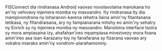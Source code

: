 FISConnect dia rindranasa Android vaovao novolavolaina manokana ho an'ny vehivavy injeniera momba ny masoandro. Ity rindranasa ity dia mampivondrona ny loharanon-karena rehetra ilaina amin'ny fitantanana tetikasa, ny fifandraisana, ary ny fampianarana mitohy eo amin'ny sehatry ny Enrich sy ny injeniera momba ny masoandro. Manolotra interface tsotra sy mora ampiasaina izy, ahafahan'ireo mpampiasa mivezivezy mora foana amin'ireo asa isan-karazany toy ny fanafarana sy fizarana vaovao ary vokatra miaraka amin'ny vondrom-piarahamoniny.
